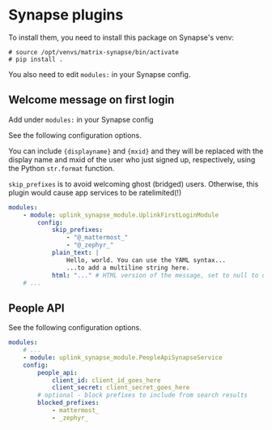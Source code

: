 # Synapse plugins

To install them, you need to install this package on Synapse's venv:

```
# source /opt/venvs/matrix-synapse/bin/activate
# pip install .
```

You also need to edit `modules:` in your Synapse config.

## Welcome message on first login

Add under `modules:` in your Synapse config

See the following configuration options.

You can include `{displayname}` and `{mxid}` and they will be replaced with the display name and mxid of the user who just signed up, respectively, using the Python `str.format` function.

`skip_prefixes` is to avoid welcoming ghost (bridged) users. Otherwise, this plugin would cause app services to be ratelimited(!)

```yaml
modules:
    - module: uplink_synapse_module.UplinkFirstLoginModule
        config:
            skip_prefixes:
                - "@_mattermost_"
                - "@_zephyr_"
            plain_text: |
                Hello, world. You can use the YAML syntax...
                ...to add a multiline string here.
            html: "..." # HTML version of the message, set to null to only send plain text
    # ...
```

## People API

See the following configuration options.

```yaml
modules:
    # ...
    - module: uplink_synapse_module.PeopleApiSynapseService
    config:
        people_api:
            client_id: client_id_goes_here
            client_secret: client_secret_goes_here
        # optional - block prefixes to include from search results
        blocked_prefixes:
            - mattermost_
            - _zephyr_
```
